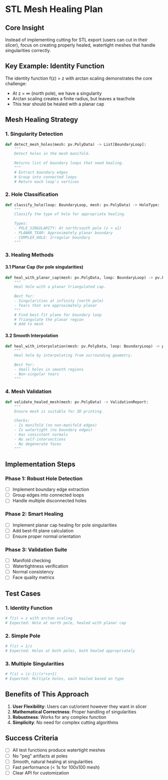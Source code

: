 # STL Mesh Healing Plan

## Core Insight
Instead of implementing cutting for STL export (users can cut in their slicer), focus on creating properly healed, watertight meshes that handle singularities correctly.

## Key Example: Identity Function
The identity function f(z) = z with arctan scaling demonstrates the core challenge:
- At z = ∞ (north pole), we have a singularity
- Arctan scaling creates a finite radius, but leaves a tear/hole
- This tear should be healed with a planar cap

## Mesh Healing Strategy

### 1. Singularity Detection
```python
def detect_mesh_holes(mesh: pv.PolyData) -> List[BoundaryLoop]:
    """
    Detect holes in the mesh manifold.
    
    Returns list of boundary loops that need healing.
    """
    # Extract boundary edges
    # Group into connected loops
    # Return each loop's vertices
```

### 2. Hole Classification
```python
def classify_hole(loop: BoundaryLoop, mesh: pv.PolyData) -> HoleType:
    """
    Classify the type of hole for appropriate healing.
    
    Types:
    - POLE_SINGULARITY: At north/south pole (z ≈ ±1)
    - PLANAR_TEAR: Approximately planar boundary
    - COMPLEX_HOLE: Irregular boundary
    """
```

### 3. Healing Methods

#### 3.1 Planar Cap (for pole singularities)
```python
def heal_with_planar_cap(mesh: pv.PolyData, loop: BoundaryLoop) -> pv.PolyData:
    """
    Heal hole with a planar triangulated cap.
    
    Best for:
    - Singularities at infinity (north pole)
    - Tears that are approximately planar
    """
    # Find best-fit plane for boundary loop
    # Triangulate the planar region
    # Add to mesh
```

#### 3.2 Smooth Interpolation
```python
def heal_with_interpolation(mesh: pv.PolyData, loop: BoundaryLoop) -> pv.PolyData:
    """
    Heal hole by interpolating from surrounding geometry.
    
    Best for:
    - Small holes in smooth regions
    - Non-singular tears
    """
```

### 4. Mesh Validation
```python
def validate_healed_mesh(mesh: pv.PolyData) -> ValidationReport:
    """
    Ensure mesh is suitable for 3D printing.
    
    Checks:
    - Is manifold (no non-manifold edges)
    - Is watertight (no boundary edges)
    - Has consistent normals
    - No self-intersections
    - No degenerate faces
    """
```

## Implementation Steps

### Phase 1: Robust Hole Detection
- [ ] Implement boundary edge extraction
- [ ] Group edges into connected loops
- [ ] Handle multiple disconnected holes

### Phase 2: Smart Healing
- [ ] Implement planar cap healing for pole singularities
- [ ] Add best-fit plane calculation
- [ ] Ensure proper normal orientation

### Phase 3: Validation Suite
- [ ] Manifold checking
- [ ] Watertightness verification
- [ ] Normal consistency
- [ ] Face quality metrics

## Test Cases

### 1. Identity Function
```python
# f(z) = z with arctan scaling
# Expected: Hole at north pole, healed with planar cap
```

### 2. Simple Pole
```python
# f(z) = 1/z
# Expected: Holes at both poles, both healed appropriately
```

### 3. Multiple Singularities
```python
# f(z) = (z-1)/(z²+z+1)
# Expected: Multiple holes, each healed based on type
```

## Benefits of This Approach

1. **User Flexibility**: Users can cut/orient however they want in slicer
2. **Mathematical Correctness**: Proper handling of singularities
3. **Robustness**: Works for any complex function
4. **Simplicity**: No need for complex cutting algorithms

## Success Criteria

- [ ] All test functions produce watertight meshes
- [ ] No "peg" artifacts at poles
- [ ] Smooth, natural healing at singularities
- [ ] Fast performance (< 1s for 100x100 mesh)
- [ ] Clear API for customization